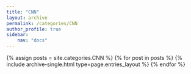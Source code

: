 ```yaml
---
title: "CNN"
layout: archive
permalink: /categories/CNN
author_profile: true
sidebar:
    nav: "docs"
---
```



{% assign posts = site.categories.CNN %}
{% for post in posts %} {% include archive-single.html type=page.entries_layout %} {% endfor %}